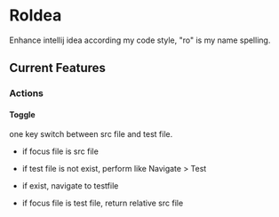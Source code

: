 # RoIdea
Enhance intellij idea according my code style, "ro" is my name spelling.

## Current Features
### Actions
#### Toggle
one key switch between src file and test file.

- if focus file is src file

 - if test file is not exist, perform like Navigate > Test
 
 - if exist, navigate to testfile
 
- if focus file is test file, return relative src file

